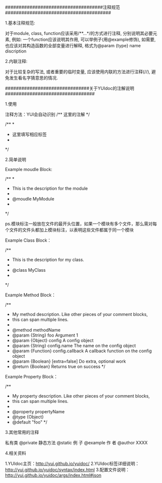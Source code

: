 ####################################注释规范#######################################

1.基本注释规范:

对于module, class, function应该采用/**…*/的方式进行注释, 分别说明其必要元素, 例如: 一个function应该说明其作用, 可以举例子(用@example修饰), 如需要, 也应该对其构造函数的全部变量进行解释, 格式为@param {type} name discription

2.内联注释:

对于比较复杂的写法, 或者重要的临时变量, 应该使用内联的方法进行注释(//), 避免发生看名字猜意思的情况.


###############################关于YUIdoc的注解说明#################################


1.使用

注释方法：YUI会自动识别  /** 这里的注解  */

/**
 * 
 * 这里填写相应标签
 *
 */

2.简单说明

Example moudle Block:

/**
 * 
 * This is the description for the module
 * 
 * @moudle MyModule
 * 
 */

ps.模块标注一般放在文件的最开头位置，如果一个模块有多个文件，那么需对每个文件的文件头都加上模块标注，以表明这些文件都属于同一个模块


Example Class Block：

/**
* This is the description for my class.
*
* @class MyClass
* 
*/


Example Method Block：

/**
* My method description.  Like other pieces of your comment blocks, 
* this can span multiple lines.
*
* @method methodName
* @param {String} foo Argument 1
* @param {Object} config A config object
* @param {String} config.name The name on the config object
* @param {Function} config.callback A callback function on the config object
* @param {Boolean} [extra=false] Do extra, optional work
* @return {Boolean} Returns true on success
*/



Example Property Block：

/**
* My property description.  Like other pieces of your comment blocks, 
* this can span multiple lines.
* 
* @property propertyName
* @type {Object}
* @default "foo"
*/


3.其他常用的注释

私有类   @private 
静态方法 @static
例  子   @example
作  者   @author XXXX


4.相关资料

1.YUIdoc主页：http://yui.github.io/yuidoc/
2.YUIdoc标签详细说明：http://yui.github.io/yuidoc/syntax/index.html
3.配置文件说明： http://yui.github.io/yuidoc/args/index.html#json
